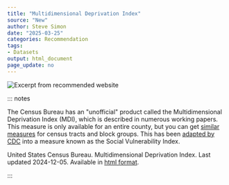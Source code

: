 ```yaml
---
title: "Multidimensional Deprivation Index"
source: "New"
author: Steve Simon
date: "2025-03-25"
categories: Recommendation
tags:
- Datasets
output: html_document
page_update: no
---
```


![](http://www.pmean.com/new-images/25/deprivation-index-01.png "Excerpt from recommended website")

::: notes

The Census Bureau has an "unofficial" product called the Multidimensional Deprivation Index (MDI), which is described in numerous working papers. This measure is only available for an entire county, but you can get [similar measures][ref-census-2020] for census tracts and block groups. This has been [adapted by CDC][ref-cdc-2024] into a measure known as the Social Vulnerability Index.

United States Census Bureau. Multidimensional Deprivation Index. Last updated 2024-12-05. Available in [html format][ref-census-2024].

[ref-census-2020]: https://www.census.gov/library/working-papers/2020/demo/SEHSD-WP2020-08.html
[ref-census-2024]: https://www.census.gov/topics/income-poverty/poverty/about/related-sites/rates.html
[ref-cdc-2024]: https://www.atsdr.cdc.gov/place-health/php/svi/index.html

:::
